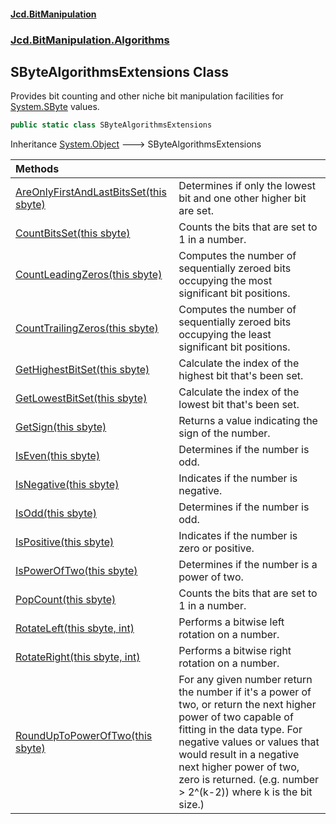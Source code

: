 #### [Jcd.BitManipulation](index 'index')

### [Jcd.BitManipulation.Algorithms](Jcd.BitManipulation.Algorithms 'Jcd.BitManipulation.Algorithms')

## SByteAlgorithmsExtensions Class

Provides bit counting and other niche bit manipulation facilities
for [System.SByte](https://docs.microsoft.com/en-us/dotnet/api/System.SByte 'System.SByte') values.

```csharp
public static class SByteAlgorithmsExtensions
```

Inheritance [System.Object](https://docs.microsoft.com/en-us/dotnet/api/System.Object 'System.Object') &#129106; SByteAlgorithmsExtensions

| Methods                                                                                                                                                                                                                                    |                                                                                                                                                                                                                                                                                                        |
|:-------------------------------------------------------------------------------------------------------------------------------------------------------------------------------------------------------------------------------------------|:-------------------------------------------------------------------------------------------------------------------------------------------------------------------------------------------------------------------------------------------------------------------------------------------------------|
| [AreOnlyFirstAndLastBitsSet(this sbyte)](Jcd.BitManipulation.Algorithms.SByteAlgorithmsExtensions.AreOnlyFirstAndLastBitsSet(thissbyte) 'Jcd.BitManipulation.Algorithms.SByteAlgorithmsExtensions.AreOnlyFirstAndLastBitsSet(this sbyte)') | Determines if only the lowest bit and one other higher bit are set.                                                                                                                                                                                                                                    |
| [CountBitsSet(this sbyte)](Jcd.BitManipulation.Algorithms.SByteAlgorithmsExtensions.CountBitsSet(thissbyte) 'Jcd.BitManipulation.Algorithms.SByteAlgorithmsExtensions.CountBitsSet(this sbyte)')                                           | Counts the bits that are set to 1 in a number.                                                                                                                                                                                                                                                         |
| [CountLeadingZeros(this sbyte)](Jcd.BitManipulation.Algorithms.SByteAlgorithmsExtensions.CountLeadingZeros(thissbyte) 'Jcd.BitManipulation.Algorithms.SByteAlgorithmsExtensions.CountLeadingZeros(this sbyte)')                            | Computes the number of sequentially zeroed bits occupying the most significant bit positions.                                                                                                                                                                                                          |
| [CountTrailingZeros(this sbyte)](Jcd.BitManipulation.Algorithms.SByteAlgorithmsExtensions.CountTrailingZeros(thissbyte) 'Jcd.BitManipulation.Algorithms.SByteAlgorithmsExtensions.CountTrailingZeros(this sbyte)')                         | Computes the number of sequentially zeroed bits occupying the least significant bit positions.                                                                                                                                                                                                         |
| [GetHighestBitSet(this sbyte)](Jcd.BitManipulation.Algorithms.SByteAlgorithmsExtensions.GetHighestBitSet(thissbyte) 'Jcd.BitManipulation.Algorithms.SByteAlgorithmsExtensions.GetHighestBitSet(this sbyte)')                               | Calculate the index of the highest bit that's been set.                                                                                                                                                                                                                                                |
| [GetLowestBitSet(this sbyte)](Jcd.BitManipulation.Algorithms.SByteAlgorithmsExtensions.GetLowestBitSet(thissbyte) 'Jcd.BitManipulation.Algorithms.SByteAlgorithmsExtensions.GetLowestBitSet(this sbyte)')                                  | Calculate the index of the lowest bit that's been set.                                                                                                                                                                                                                                                 |
| [GetSign(this sbyte)](Jcd.BitManipulation.Algorithms.SByteAlgorithmsExtensions.GetSign(thissbyte) 'Jcd.BitManipulation.Algorithms.SByteAlgorithmsExtensions.GetSign(this sbyte)')                                                          | Returns a value indicating the sign of the number.                                                                                                                                                                                                                                                     |
| [IsEven(this sbyte)](Jcd.BitManipulation.Algorithms.SByteAlgorithmsExtensions.IsEven(thissbyte) 'Jcd.BitManipulation.Algorithms.SByteAlgorithmsExtensions.IsEven(this sbyte)')                                                             | Determines if the number is odd.                                                                                                                                                                                                                                                                       |
| [IsNegative(this sbyte)](Jcd.BitManipulation.Algorithms.SByteAlgorithmsExtensions.IsNegative(thissbyte) 'Jcd.BitManipulation.Algorithms.SByteAlgorithmsExtensions.IsNegative(this sbyte)')                                                 | Indicates if the number is negative.                                                                                                                                                                                                                                                                   |
| [IsOdd(this sbyte)](Jcd.BitManipulation.Algorithms.SByteAlgorithmsExtensions.IsOdd(thissbyte) 'Jcd.BitManipulation.Algorithms.SByteAlgorithmsExtensions.IsOdd(this sbyte)')                                                                | Determines if the number is odd.                                                                                                                                                                                                                                                                       |
| [IsPositive(this sbyte)](Jcd.BitManipulation.Algorithms.SByteAlgorithmsExtensions.IsPositive(thissbyte) 'Jcd.BitManipulation.Algorithms.SByteAlgorithmsExtensions.IsPositive(this sbyte)')                                                 | Indicates if the number is zero or positive.                                                                                                                                                                                                                                                           |
| [IsPowerOfTwo(this sbyte)](Jcd.BitManipulation.Algorithms.SByteAlgorithmsExtensions.IsPowerOfTwo(thissbyte) 'Jcd.BitManipulation.Algorithms.SByteAlgorithmsExtensions.IsPowerOfTwo(this sbyte)')                                           | Determines if the number is a power of two.                                                                                                                                                                                                                                                            |
| [PopCount(this sbyte)](Jcd.BitManipulation.Algorithms.SByteAlgorithmsExtensions.PopCount(thissbyte) 'Jcd.BitManipulation.Algorithms.SByteAlgorithmsExtensions.PopCount(this sbyte)')                                                       | Counts the bits that are set to 1 in a number.                                                                                                                                                                                                                                                         |
| [RotateLeft(this sbyte, int)](Jcd.BitManipulation.Algorithms.SByteAlgorithmsExtensions.RotateLeft(thissbyte,int) 'Jcd.BitManipulation.Algorithms.SByteAlgorithmsExtensions.RotateLeft(this sbyte, int)')                                   | Performs a bitwise left rotation on a number.                                                                                                                                                                                                                                                          |
| [RotateRight(this sbyte, int)](Jcd.BitManipulation.Algorithms.SByteAlgorithmsExtensions.RotateRight(thissbyte,int) 'Jcd.BitManipulation.Algorithms.SByteAlgorithmsExtensions.RotateRight(this sbyte, int)')                                | Performs a bitwise right rotation on a number.                                                                                                                                                                                                                                                         |
| [RoundUpToPowerOfTwo(this sbyte)](Jcd.BitManipulation.Algorithms.SByteAlgorithmsExtensions.RoundUpToPowerOfTwo(thissbyte) 'Jcd.BitManipulation.Algorithms.SByteAlgorithmsExtensions.RoundUpToPowerOfTwo(this sbyte)')                      | For any given number return the number if it's a power of two, or return the next higher power of two capable of fitting in the data type. For negative values or values that would result in a negative next higher power of two, zero is returned. (e.g. number > 2^(k-2)) where k is the bit size.) |
